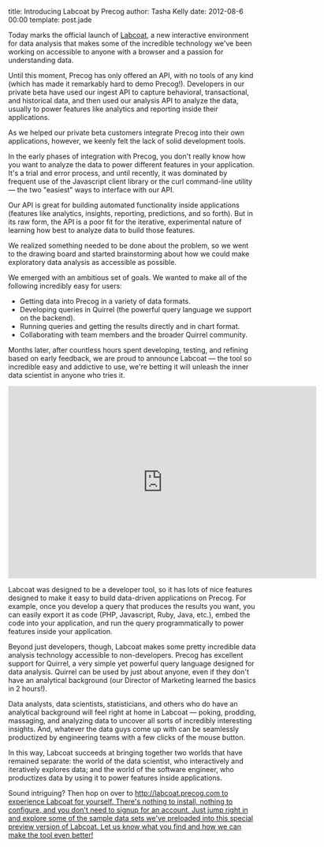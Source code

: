 title: Introducing Labcoat by Precog
author: Tasha Kelly
date: 2012-08-6 00:00
template: post.jade

<p>Today marks the official launch of <a href="labcoat">Labcoat</a>, a new interactive environment for data analysis that makes some of the incredible technology we've been working on accessible to anyone with a browser and a passion for understanding data.</p>
<p>Until this moment, Precog has only offered an API, with no tools of any kind (which has made it remarkably hard to demo Precog!). Developers in our private beta have used our ingest API to capture behavioral, transactional, and historical data, and then used our analysis API to analyze the data, usually to power features like analytics and reporting inside their applications.</p>
<p>As we helped our private beta customers integrate Precog into their own applications, however, we keenly felt the lack of solid development tools.</p>
<p>In the early phases of integration with Precog, you don't really know how you want to analyze the data to power different features in your application. It's a trial and error process, and until recently, it was dominated by frequent use of the Javascript client library or the curl command-line utility &#8212; the two "easiest" ways to interface with our API.</p>
<p>Our API is great for building automated functionality inside applications (features like analytics, insights, reporting, predictions, and so forth). But in its raw form, the API is a poor fit for the iterative, experimental nature of learning how best to analyze data to build those features.</p>
<p>We realized something needed to be done about the problem, so we went to the drawing board and started brainstorming about how we could make exploratory data analysis as accessible as possible.</p>
<p>We emerged with an ambitious set of goals. We wanted to make all of the following incredibly easy for users:</p>
<ul>
<li>Getting data into Precog in a variety of data formats.</li>
<li>Developing queries in Quirrel (the powerful query language we support on the backend).</li>
<li>Running queries and getting the results directly and in chart format.</li>
<li>Collaborating with team members and the broader Quirrel community.</li>
</ul>
<p>Months later, after countless hours spent developing, testing, and refining based on early feedback, we are proud to announce Labcoat &#8212; the tool so incredible easy and addictive to use, we're betting it will unleash the inner data scientist in anyone who tries it.</p>
<p><iframe width="625" height="390" src="http://www.youtube.com/embed/vKPmZKLt3G0" frameborder="0" allowfullscreen></iframe></p>
<p>Labcoat was designed to be a developer tool, so it has lots of nice features designed to make it easy to build data-driven applications on Precog. For example, once you develop a query that produces the results you want, you can easily export it as code (PHP, Javascript, Ruby, Java, etc.), embed the code into your application, and run the query programmatically to power features inside your application.</p>
<p>Beyond just developers, though, Labcoat makes some pretty incredible data analysis technology accessible to non-developers. Precog has excellent support for Quirrel, a very simple yet powerful query language designed for data analysis. Quirrel can be used by just about anyone, even if they don't have an analytical background (our Director of Marketing learned the basics in 2 hours!).</p>
<p>Data analysts, data scientists, statisticians, and others who do have an analytical background will feel right at home in Labcoat &#8212; poking, prodding, massaging, and analyzing data to uncover all sorts of incredibly interesting insights. And, whatever the data guys come up with can be seamlessly productized by engineering teams with a few clicks of the mouse button.</p>
<p>In this way, Labcoat succeeds at bringing together two worlds that have remained separate: the world of the data scientist, who interactively and iteratively explores data; and the world of the software engineer, who productizes data by using it to power features inside applications.</p>
<p>Sound intriguing? Then hop on over to <a href="http://labcoat.precog.com">http://labcoat.precog.com to experience Labcoat for yourself. There's nothing to install, nothing to configure, and you don't need to signup for an account. Just jump right in and explore some of the sample data sets we've preloaded into this special preview version of Labcoat. Let us know what you find and how we can make the tool even better!</p>
